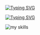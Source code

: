 [![Typing SVG](https://readme-typing-svg.demolab.com?font=Exo+2&weight=600&size=25&pause=1000&color=737978&width=435&lines=Hi%F0%9F%AB%B6+I'm+Naru%F0%9F%A7%B8)](https://git.io/typing-svg)

[![Typing SVG](https://readme-typing-svg.demolab.com?font=Exo+2&weight=600&duration=1&color=737978&repeat=false&width=100&height=35&lines=%F0%9F%8C%88Skills)](https://git.io/typing-svg)

<img alt="my skills" src="https://skillicons.dev/icons?theme=light&perline=8&i=linux,py,docker,html,css,github,figma,notion" />
